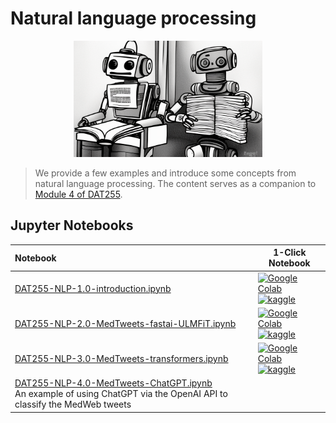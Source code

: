 # Natural language processing

<p>
<center>
<img width=60% src="assets/3769037888_A_robot_reading_a_book__cartoon__HQ__4k.png">
</center>
</p>

> We provide a few examples and introduce some concepts from natural language processing. The content serves as a companion to [Module 4 of DAT255](https://hvl.instructure.com/courses/21919/pages/natural-language-processing?module_item_id=624741). 


## Jupyter Notebooks

| Notebook    |      1-Click Notebook      |
|:----------|------|
| [DAT255-NLP-1.0-introduction.ipynb](https://nbviewer.org/github/HVL-ML/DAT255/blob/main/3-NLP/DAT255-NLP-1.0-introduction.ipynb) <br> | [![Google Colab](https://colab.research.google.com/assets/colab-badge.svg)](https://colab.research.google.com/github/HVL-ML/DAT255/blob/main/3-NLP/DAT255-NLP-1.0-introduction.ipynb)<br>[![kaggle](https://camo.githubusercontent.com/a08ca511178e691ace596a95d334f73cf4ce06e83a5c4a5169b8bb68cac27bef/68747470733a2f2f6b6167676c652e636f6d2f7374617469632f696d616765732f6f70656e2d696e2d6b6167676c652e737667)](https://www.kaggle.com/alexanderlundervold/dat255-nlp-1-0-introduction)|
| [DAT255-NLP-2.0-MedTweets-fastai-ULMFiT.ipynb](https://github.com/HVL-ML/DAT255/blob/main/3-NLP/DAT255-NLP-2.0-MedTweets-fastai-ULMFiT.ipynb) <br> | [![Google Colab](https://colab.research.google.com/assets/colab-badge.svg)](https://colab.research.google.com/github/HVL-ML/DAT255/blob/main/3-NLP/DAT255-NLP-2.0-MedTweets-fastai-ULMFiT.ipynb)<br>[![kaggle](https://camo.githubusercontent.com/a08ca511178e691ace596a95d334f73cf4ce06e83a5c4a5169b8bb68cac27bef/68747470733a2f2f6b6167676c652e636f6d2f7374617469632f696d616765732f6f70656e2d696e2d6b6167676c652e737667)](https://www.kaggle.com/alexanderlundervold/dat255-nlp-2-0-medtweets-fastai-ulmfit)|
| [DAT255-NLP-3.0-MedTweets-transformers.ipynb](https://nbviewer.org/github/HVL-ML/DAT255/blob/main/3-NLP/DAT255-NLP-3.0-MedTweets-transformers.ipynb) <br> | [![Google Colab](https://colab.research.google.com/assets/colab-badge.svg)](https://colab.research.google.com/github/HVL-ML/DAT255/blob/main/3-NLP/DAT255-NLP-3.0-MedTweets-transformers.ipynb)<br>[![kaggle](https://camo.githubusercontent.com/a08ca511178e691ace596a95d334f73cf4ce06e83a5c4a5169b8bb68cac27bef/68747470733a2f2f6b6167676c652e636f6d2f7374617469632f696d616765732f6f70656e2d696e2d6b6167676c652e737667)](https://www.kaggle.com/alexanderlundervold/dat255-nlp-3-0-medtweets-transformers)|
| [DAT255-NLP-4.0-MedTweets-ChatGPT.ipynb](https://nbviewer.org/github/HVL-ML/DAT255/blob/main/3-NLP/DAT255-NLP-4.0-MedTweets-ChatGPT.ipynb) <br> An example of using ChatGPT via the OpenAI API to classify the MedWeb tweets| |
